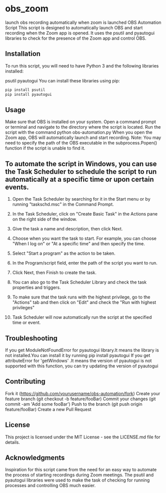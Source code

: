 # obs_zoom
launch obs recording automatically when zoom is launched
OBS Automation Script
This script is designed to automatically launch OBS and start recording when the Zoom app is opened. It uses the psutil and pyautogui libraries to check for the presence of the Zoom app and control OBS.

## Installation
To run this script, you will need to have Python 3 and the following libraries installed:

psutil
pyautogui
You can install these libraries using pip:

```python
pip install psutil
pip install pyautogui
```
## Usage
Make sure that OBS is installed on your system.
Open a command prompt or terminal and navigate to the directory where the script is located.
Run the script with the command python obs-automation.py
When you open the Zoom app, OBS will automatically launch and start recording.
Note: You may need to specify the path of the OBS executable in the subprocess.Popen() function if the script is unable to find it.

## To automate the script in Windows, you can use the Task Scheduler to schedule the script to run automatically at a specific time or upon certain events.

1. Open the Task Scheduler by searching for it in the Start menu or by running "taskschd.msc" in the Command Prompt.

2. In the Task Scheduler, click on "Create Basic Task" in the Actions pane on the right side of the window.

3. Give the task a name and description, then click Next.

4. Choose when you want the task to start. For example, you can choose "When I log on" or "At a specific time" and then specify the time.

5. Select "Start a program" as the action to be taken.

6. In the Program/script field, enter the path of the script you want to run.

7. Click Next, then Finish to create the task.

8. You can also go to the Task Scheduler Library and check the task properties and triggers.

9. To make sure that the task runs with the highest privilege, go to the "Actions" tab and then click on "Edit" and check the "Run with highest privileges"

10. Task Scheduler will now automatically run the script at the specified time or event.

## Troubleshooting
If you get ModuleNotFoundError for pyautogui library.It means the library is not installed.You can install it by running pip install pyautogui
If you get attributeError for 'getWindows' .It means the version of pyautogui is not supported with this function, you can try updating the version of pyautogui

## Contributing
Fork it (https://github.com/yourusername/obs-automation/fork)
Create your feature branch (git checkout -b feature/fooBar)
Commit your changes (git commit -am 'Add some fooBar')
Push to the branch (git push origin feature/fooBar)
Create a new Pull Request

## License
This project is licensed under the MIT License - see the LICENSE.md file for details.

## Acknowledgments
Inspiration for this script came from the need for an easy way to automate the process of starting recordings during Zoom meetings.
The psutil and pyautogui libraries were used to make the task of checking for running processes and controlling OBS much easier.
